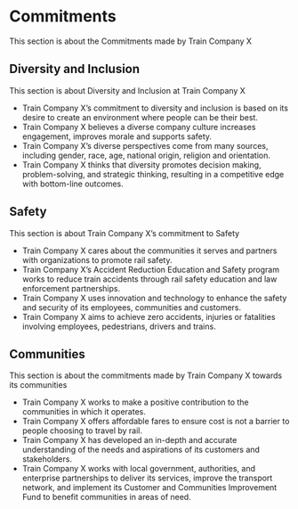 # Commitments

This section is about the Commitments made by Train Company X

## Diversity and Inclusion

This section is about Diversity and Inclusion at Train Company X

- Train Company X’s commitment to diversity and inclusion is based on its desire to create an environment where people can be their best.
- Train Company X believes a diverse company culture increases engagement, improves morale and supports safety.
- Train Company X’s diverse perspectives come from many sources, including gender, race, age, national origin, religion and orientation.
- Train Company X thinks that diversity promotes decision making, problem-solving, and strategic thinking, resulting in a competitive edge with bottom-line outcomes.

## Safety

This section is about Train Company X’s commitment to Safety

- Train Company X cares about the communities it serves and partners with organizations to promote rail safety.
- Train Company X’s Accident Reduction Education and Safety program works to reduce train accidents through rail safety education and law enforcement partnerships.
- Train Company X  uses innovation and technology to enhance the safety and security of its employees, communities and customers.
- Train Company X aims to achieve zero accidents, injuries or fatalities involving employees, pedestrians, drivers and trains.

## Communities

This section is about the commitments made by Train Company X towards its communities

- Train Company X works to make a positive contribution to the communities in which it operates.
- Train Company X offers affordable fares to ensure cost is not a barrier to people choosing to travel by rail.
- Train Company X has developed an in-depth and accurate understanding of the needs and aspirations of its customers and stakeholders.
- Train Company X works with local government, authorities, and enterprise partnerships to deliver its services, improve the transport network, and implement its Customer and Communities Improvement Fund to benefit communities in areas of need.